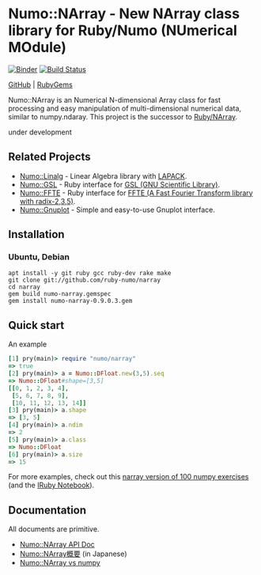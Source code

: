 # Numo::NArray - New NArray class library for Ruby/Numo (NUmerical MOdule)

[![Binder](http://mybinder.org/badge.svg)](http://mybinder.org/repo/ruby-numo/narray)
[![Build Status](https://travis-ci.org/ruby-numo/narray.svg?branch=master)](https://travis-ci.org/ruby-numo/narray)

[GitHub](https://github.com/ruby-numo/narray)
 | [RubyGems](https://rubygems.org/gems/numo-narray)

Numo::NArray is an Numerical N-dimensional Array class
for fast processing and easy manipulation of multi-dimensional numerical data,
similar to numpy.ndaray.
This project is the successor to [Ruby/NArray](http://masa16.github.io/narray/).

under development

## Related Projects
* [Numo::Linalg](https://github.com/ruby-numo/linalg) - Linear Algebra library with [LAPACK](http://www.netlib.org/lapack/).
* [Numo::GSL](https://github.com/ruby-numo/gsl) - Ruby interface for [GSL (GNU Scientific Library)](http://www.gnu.org/software/gsl/).
* [Numo::FFTE](https://github.com/ruby-numo/ffte) - Ruby interface for [FFTE (A Fast Fourier Transform library with radix-2,3,5)](http://www.ffte.jp/).
* [Numo::Gnuplot](https://github.com/ruby-numo/gnuplot) - Simple and easy-to-use Gnuplot interface.

## Installation
### Ubuntu, Debian
```shell
apt install -y git ruby gcc ruby-dev rake make
git clone git://github.com/ruby-numo/narray
cd narray
gem build numo-narray.gemspec
gem install numo-narray-0.9.0.3.gem
```

## Quick start
An example
```ruby
[1] pry(main)> require "numo/narray"
=> true
[2] pry(main)> a = Numo::DFloat.new(3,5).seq
=> Numo::DFloat#shape=[3,5]
[[0, 1, 2, 3, 4],
 [5, 6, 7, 8, 9],
 [10, 11, 12, 13, 14]]
[3] pry(main)> a.shape
=> [3, 5]
[4] pry(main)> a.ndim
=> 2
[5] pry(main)> a.class
=> Numo::DFloat
[6] pry(main)> a.size
=> 15
```
For more examples, check out this [narray version of 100 numpy exercises](https://github.com/ruby-numo/narray/wiki/100-narray-exercises) (and the [IRuby Notebook](https://github.com/ruby-numo/narray/blob/master/100-narray-exercises.ipynb)).

## Documentation

All documents are primitive.

* [Numo::NArray API Doc](http://ruby-numo.github.io/narray/narray/frames.html)
* [Numo::NArray概要](https://github.com/ruby-numo/narray/wiki/Numo::NArray%E6%A6%82%E8%A6%81) (in Japanese)
* [Numo::NArray vs numpy](https://github.com/ruby-numo/narray/wiki/Numo-vs-numpy)
